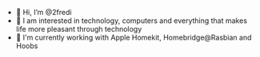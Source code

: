 - 👋 Hi, I’m @2fredi
- 👀 I am interested in technology, computers and everything that makes life more pleasant through technology
- 🌱 I'm currently working with Apple Homekit, Homebridge@Rasbian and Hoobs
<!---
2fredi/2fredi is a ✨ special ✨ repository because its `README.md` (this file) appears on your GitHub profile.
You can click the Preview link to take a look at your changes.
--->
